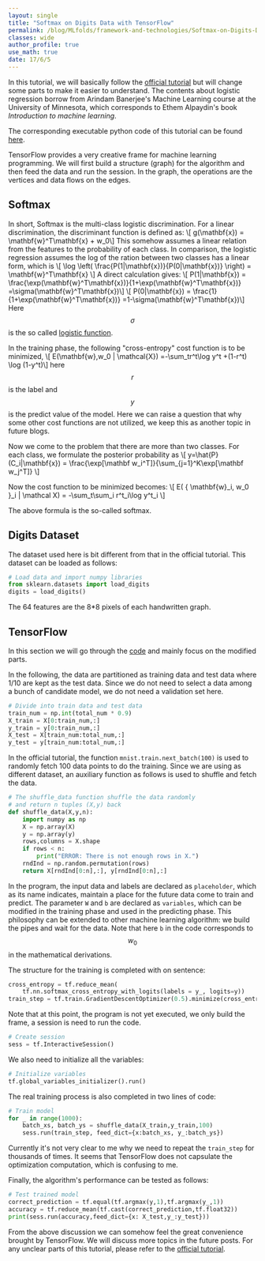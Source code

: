 ```yaml
---
layout: single
title: "Softmax on Digits Data with TensorFlow"
permalink: /blog/MLfolds/framework-and-technologies/Softmax-on-Digits-Data-with-TensorFlow/
classes: wide
author_profile: true
use_math: true
date: 17/6/5
---
```


In this tutorial, we will basically follow the [official tutorial](https://www.tensorflow.org/get_started/mnist/beginners) but will change some parts to make it easier to understand. The contents about logistic regression borrow from Arindam Banerjee's Machine Learning course at the University of Minnesota, which corresponds to Ethem Alpaydin's book *Introduction to machine learning*.

The corresponding executable python code of this tutorial can be found [here](https://github.com/dymodi/Machine-Learning/blob/master/for_blog_softmax_with_tf.py).

TensorFlow provides a very creative frame for machine learning programming. We will first build a structure (graph) for the algorithm and then feed the data and run the session. In the graph, the operations are the vertices and data flows on the edges.

## Softmax
In short, Softmax is the multi-class logistic discrimination. For a linear discrimination, the discriminant function is defined as: 
\\[ g(\mathbf{x}) = \mathbf{w}^T\mathbf{x} + w_0\\] 
This somehow assumes a linear relation from the features to the probability of each class. In comparison, the logistic regression assumes the log of the ration between two classes has a linear form, which is
\\[ \log \left( \frac{P(1|\mathbf{x})}{P(0|\mathbf{x})} \right) = \mathbf{w}^T\mathbf{x}  \\]
A direct calculation gives:
\\[ P(1|\mathbf{x}) = \frac{\exp(\mathbf{w}^T\mathbf{x})}{1+\exp(\mathbf{w}^T\mathbf{x})} =\sigma(\mathbf{w}^T\mathbf{x})\\]
\\[ P(0|\mathbf{x}) = \frac{1}{1+\exp(\mathbf{w}^T\mathbf{x})} =1-\sigma(\mathbf{w}^T\mathbf{x})\\]
Here $$\sigma$$ is the so called [logistic function](https://en.wikipedia.org/wiki/Logistic_function).

In the training phase, the following "cross-entropy" cost function is to be minimized,
\\[ E(\mathbf{w},w_0 | \mathcal{X}) =-\sum_tr^t\log y^t +(1-r^t) \log (1-y^t)\\]
here $$r$$ is the label and $$y$$ is the predict value of the model. Here we can raise a question that why some other cost functions are not utilized, we keep this as another topic in future blogs.

Now we come to the problem that there are more than two classes. For each class, we formulate the posterior probability as
\\[ y=\hat{P}(C_i|\mathbf{x}) = \frac{\exp[\mathbf w_i^T]}{\sum_{j=1}^K\exp[\mathbf w_j^T]} \\]

Now the cost function to be minimized becomes:
\\[ E( \{ \mathbf{w}_i, w_0 \}_i | \mathcal X) = -\sum_t\sum_i r^t_i\log y^t_i \\]

The above formula is the so-called softmax.

## Digits Dataset
The dataset used here is bit different from that in the official tutorial. This dataset can be loaded as follows:
```python
# Load data and import numpy libraries
from sklearn.datasets import load_digits
digits = load_digits()
```
The 64 features are the 8*8 pixels of each handwritten graph.

## TensorFlow
In this section we will go through the [code](https://github.com/dymodi/Machine-Learning/blob/master/ForBlogSoftmaxDigitsTF.py) and mainly focus on the modified parts. 

In the following, the data are partitioned as training data and test data where 1/10 are kept as the test data. Since we do not need to select a data among a bunch of candidate model, we do not need a validation set here.
```python
# Divide into train data and test data
train_num = np.int(total_num * 0.9)
X_train = X[0:train_num,:]
y_train = y[0:train_num,:]
X_test = X[train_num:total_num,:]
y_test = y[train_num:total_num,:]
```
In the official tutorial,  the function `mnist.train.next_batch(100)` is used to randomly fetch 100 data points to do the training. Since we are using as different dataset, an auxiliary function as follows is used to shuffle and fetch the data.
```python
# The shuffle_data function shuffle the data randomly
# and return n tuples (X,y) back
def shuffle_data(X,y,n):
    import numpy as np
    X = np.array(X)
    y = np.array(y)
    rows,columns = X.shape
    if rows < n:
        print("ERROR: There is not enough rows in X.")
    rndInd = np.random.permutation(rows)
    return X[rndInd[0:n],:], y[rndInd[0:n],:]
```
In the program, the input data and labels are declared as `placeholder`, which as its name indicates, maintain a place for the future data come to train and predict. The parameter `W` and `b` are declared as `variables`, which can be modified in the training phase and used in the predicting phase. This philosophy can be extended to other machine learning algorithm: we build the pipes and wait for the data. Note that here `b` in the code corresponds to $$w_0$$ in the mathematical derivations. 

The structure for the training is completed with on sentence:
```python
cross_entropy = tf.reduce_mean(
    tf.nn.softmax_cross_entropy_with_logits(labels = y_, logits=y))
train_step = tf.train.GradientDescentOptimizer(0.5).minimize(cross_entropy)
```
Note that at this point, the program is not yet executed, we only build the frame, a session is need to run the code.
``` python
# Create session
sess = tf.InteractiveSession()
```
We also need to initialize all the variables:
```python
# Initialize variables
tf.global_variables_initializer().run()
```

The real training process is also completed in two lines of code:
``` python
# Train model
for _ in range(1000):
    batch_xs, batch_ys = shuffle_data(X_train,y_train,100)
    sess.run(train_step, feed_dict={x:batch_xs, y_:batch_ys})
```
Currently it's not very clear to me why we need to repeat the `train_step` for thousands of times. It seems that TensorFlow does not capsulate the optimization computation, which is confusing to me.

Finally, the algorithm's performance can be tested as follows:
```python
# Test trained model
correct_prediction = tf.equal(tf.argmax(y,1),tf.argmax(y_,1))
accuracy = tf.reduce_mean(tf.cast(correct_prediction,tf.float32))
print(sess.run(accuracy,feed_dict={x: X_test,y_:y_test}))
```

From the above discussion we can somehow feel the great convenience brought by TensorFlow. We will discuss more topics in the future posts.
For any unclear parts of this tutorial, please refer to the [official tutorial](https://www.tensorflow.org/get_started/mnist/beginners).